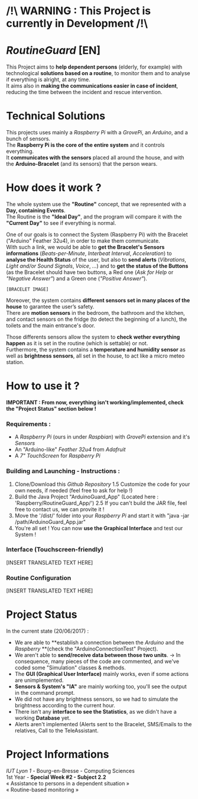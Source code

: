 # /!\ WARNING : This Project is currently in Development /!\

# *RoutineGuard* [EN]

This Project aims to **help dependent persons** (elderly, for example) with technological **solutions based on a routine**, to monitor them and to analyse if everything is alright, at any time.  
It aims also in **making the communications easier in case of incident**, reducing the time between the incident and rescue intervention.  

# Technical Solutions

This projects uses mainly a *Raspberry Pi* with a *GrovePi*, an *Arduino*, and a bunch of sensors.  
The **Raspberry Pi is the core of the entire system** and it controls everything.  
It **communicates with the sensors** placed all around the house, and with the **Arduino-Bracelet** (and its sensors) that the person wears.  

# How does it work ?

The whole system use the **"Routine"** concept, that we represented with a **Day, containing Events**.  
The Routine is the **"Ideal Day"**, and the program will compare it with the **"Current Day"** to see if everything is normal.  
  
One of our goals is to connect the System (Raspberry Pi) with the Bracelet ("Arduino" Feather 32u4), in order to make them communicate.  
With such a link, we would be able to **get the Bracelet's Sensors informations** (*Beats-per-Minute*, *Interbeat Interval*, *Acceleration*) to **analyse the Health Status** of the user, but also to **send alerts** (*Vibrations*, *Light and/or Sound Signals*, *Voice*, *...*) and to **get the status of the Buttons** (as the Bracelet should have two buttons, a Red one (*Ask for Help* or *"Negative Answer"*) and a Green one (*"Positive Answer"*).

	[BRACELET IMAGE]
	
Moreover, the system contains **different sensors set in many places of the house** to garantee the user’s safety.  
There are **motion sensors** in the bedroom, the bathroom and the kitchen, and contact sensors on the fridge (to detect the beginning of a lunch), the toilets and the main entrance's door.  
  
Those differents sensors allow the system to **check wether everything happen** as it is set in the routine (which is settable) or not.  
Furthermore, the system contains a **temperature and humidity sensor** as well as **brightness sensors**, all set in the house, to act like a micro meteo station.

# How to use it ?

**IMPORTANT : From now, everything isn't working/implemented, check the "Project Status" section below !**

### Requirements :
- A *Raspberry Pi* (ours in under *Raspbian*) with *GrovePi* extension and it's *Sensors*
- An "Arduino-like" *Feather 32u4* from *Adafruit*
- A *7" TouchScreen* for *Raspberry Pi*

### Building and Launching - Instructions :
1. Clone/Download this *Github Repository*
      1.5 Customize the code for your own needs, if needed (feel free to ask for help !)
2. Build the Java Project "ArduinoGuard_App" (Located here : 'Raspberry/RoutineGuard_App/')
      2.5 If you can't build the JAR file, feel free to contact us, we can provite it !
3. Move the '/dist/' folder into your *Raspberry Pi* and start it with "java -jar /path/ArduinoGuard_App.jar"
4. You're all set ! You can now **use the Graphical Interface** and test our System !

### Interface (Touchscreen-friendly)

[INSERT TRANSLATED TEXT HERE]

### Routine Configuration

[INSERT TRANSLATED TEXT HERE]

# Project Status
In the current state (20/06/2017) :
- We are able to **establish a connection between the *Arduino* and the *Raspberry* **(check the "ArduinoConnectionTest" Project).
- We aren't able to **send/receive data between those two units**.
      -> In consequence, many pieces of the code are commented, and we've coded some "Simulation" classes & methods.
- The **GUI (Graphical User Interface)** mainly works, even if some actions are unimplemented.
- **Sensors & System's "IA"** are mainly working too, you'll see the output in the command prompt.
- We did not have any brightness sensors, so we had to simulate the brightness according to the current hour.
- There isn't any **interface to see the Statistics**, as we didn't have a working **Database** yet.
- Alerts aren't implemented (Alerts sent to the Bracelet, SMS/Emails to the relatives, Call to the TeleAssistant.

# Project Informations

*IUT Lyon 1* - Bourg-en-Bresse - Computing Sciences  
1st Year - **Special Week #2 - Subject 2.2**  
« Assistance to persons in a dependent situation »  
« Routine-based monitoring » 